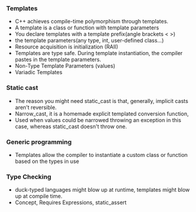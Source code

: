 ### Templates
- C++ achieves compile-time polymorphism through templates.
- A template is a class or function with template parameters
- You declare templates with a template prefix(angle brackets < >)
- the template parameters(any type, int, user-defined class...)
- Resource acquisition is initialization (RAII)
- Templates are type safe. During template instantiation, the compiler pastes
in the template parameters.
- Non-Type Template Parameters (values)
- Variadic Templates

### Static cast
- The reason you might need static_cast is that, generally, implicit casts aren’t reversible.
- Narrow_cast, it is a homemade explicit templated conversion function,
- Used when values could be narrowed throwing an exception in this case, whereas static_cast doesn't throw one.

### Generic programming
- Templates allow the compiler to instantiate a custom class or function based
on the types in use

### Type Checking
- duck-typed languages might blow up at runtime, templates might blow up at compile time.
- Concept, Requires Expressions, static_assert
